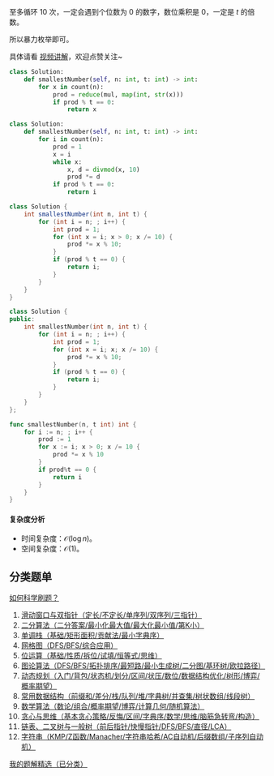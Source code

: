 至多循环 $10$ 次，一定会遇到个位数为 $0$ 的数字，数位乘积是 $0$，一定是 $t$ 的倍数。

所以暴力枚举即可。

具体请看 [视频讲解](https://www.bilibili.com/video/BV1cgmBYqEhu/)，欢迎点赞关注~

```py [sol-Python3]
class Solution:
    def smallestNumber(self, n: int, t: int) -> int:
        for x in count(n):
            prod = reduce(mul, map(int, str(x)))
            if prod % t == 0:
                return x
```

```py [sol-Python3 不用字符串]
class Solution:
    def smallestNumber(self, n: int, t: int) -> int:
        for i in count(n):
            prod = 1
            x = i
            while x:
                x, d = divmod(x, 10)
                prod *= d
            if prod % t == 0:
                return i
```

```java [sol-Java]
class Solution {
    int smallestNumber(int n, int t) {
        for (int i = n; ; i++) {
            int prod = 1;
            for (int x = i; x > 0; x /= 10) {
                prod *= x % 10;
            }
            if (prod % t == 0) {
                return i;
            }
        }
    }
}
```

```cpp [sol-C++]
class Solution {
public:
    int smallestNumber(int n, int t) {
        for (int i = n; ; i++) {
            int prod = 1;
            for (int x = i; x; x /= 10) {
                prod *= x % 10;
            }
            if (prod % t == 0) {
                return i;
            }
        }
    }
};
```

```go [sol-Go]
func smallestNumber(n, t int) int {
	for i := n; ; i++ {
		prod := 1
		for x := i; x > 0; x /= 10 {
			prod *= x % 10
		}
		if prod%t == 0 {
			return i
		}
	}
}
```

#### 复杂度分析

- 时间复杂度：$\mathcal{O}(\log n)$。
- 空间复杂度：$\mathcal{O}(1)$。

## 分类题单

[如何科学刷题？](https://leetcode.cn/circle/discuss/RvFUtj/)

1. [滑动窗口与双指针（定长/不定长/单序列/双序列/三指针）](https://leetcode.cn/circle/discuss/0viNMK/)
2. [二分算法（二分答案/最小化最大值/最大化最小值/第K小）](https://leetcode.cn/circle/discuss/SqopEo/)
3. [单调栈（基础/矩形面积/贡献法/最小字典序）](https://leetcode.cn/circle/discuss/9oZFK9/)
4. [网格图（DFS/BFS/综合应用）](https://leetcode.cn/circle/discuss/YiXPXW/)
5. [位运算（基础/性质/拆位/试填/恒等式/思维）](https://leetcode.cn/circle/discuss/dHn9Vk/)
6. [图论算法（DFS/BFS/拓扑排序/最短路/最小生成树/二分图/基环树/欧拉路径）](https://leetcode.cn/circle/discuss/01LUak/)
7. [动态规划（入门/背包/状态机/划分/区间/状压/数位/数据结构优化/树形/博弈/概率期望）](https://leetcode.cn/circle/discuss/tXLS3i/)
8. [常用数据结构（前缀和/差分/栈/队列/堆/字典树/并查集/树状数组/线段树）](https://leetcode.cn/circle/discuss/mOr1u6/)
9. [数学算法（数论/组合/概率期望/博弈/计算几何/随机算法）](https://leetcode.cn/circle/discuss/IYT3ss/)
10. [贪心与思维（基本贪心策略/反悔/区间/字典序/数学/思维/脑筋急转弯/构造）](https://leetcode.cn/circle/discuss/g6KTKL/)
11. [链表、二叉树与一般树（前后指针/快慢指针/DFS/BFS/直径/LCA）](https://leetcode.cn/circle/discuss/K0n2gO/)
12. [字符串（KMP/Z函数/Manacher/字符串哈希/AC自动机/后缀数组/子序列自动机）](https://leetcode.cn/circle/discuss/SJFwQI/)

[我的题解精选（已分类）](https://github.com/EndlessCheng/codeforces-go/blob/master/leetcode/SOLUTIONS.md)
